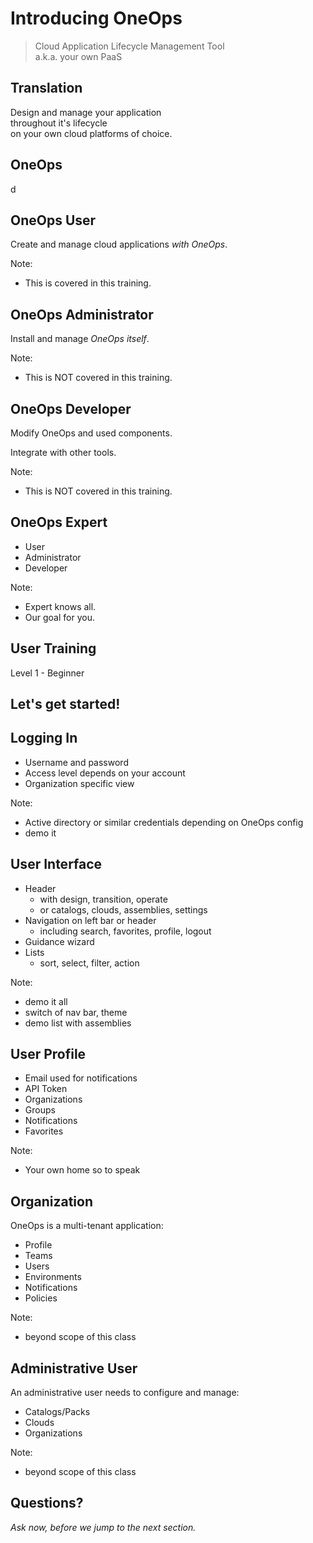 # Introducing OneOps

> Cloud Application Lifecycle Management Tool <br> a.k.a. your own PaaS


## Translation

Design and manage your application <br>
throughout it's lifecycle<br>
 on your own cloud platforms of choice.<br> 
 
<h2 class="yellow">OneOps</h2>d


## OneOps User

Create and manage cloud applications _with OneOps_.

Note:
- This is covered in this training.


## OneOps Administrator

Install and manage _OneOps itself_.

Note:
- This is NOT covered in this training.


## OneOps Developer

Modify OneOps and used components.

Integrate with other tools.

Note:
- This is NOT covered in this training.


## OneOps Expert

- User
- Administrator
- Developer

Note: 
- Expert knows all.
- Our goal for you.


## User Training

Level 1 - Beginner

<h2 class="yellow">Let's get started!</h2>


## Logging In

- Username and password
- Access level depends on your account
- Organization specific view 

Note:
- Active directory or similar credentials depending on OneOps config
- demo it


## User Interface

- Header
  - with design, transition, operate
  - or catalogs, clouds, assemblies, settings
- Navigation on left bar or header
  - including search, favorites, profile, logout
- Guidance wizard
- Lists
  - sort, select, filter, action

Note:
- demo it all
- switch of nav bar, theme
- demo list with assemblies


## User Profile

- Email used for notifications
- API Token
- Organizations
- Groups
- Notifications
- Favorites

Note:
- Your own home so to speak


## Organization

OneOps is a multi-tenant application:

- Profile
- Teams
- Users
- Environments
- Notifications
- Policies

Note:
- beyond scope of this class


## Administrative User

An administrative user needs to configure and manage:

- Catalogs/Packs
- Clouds
- Organizations

Note:
- beyond scope of this class


## Questions? 

<em class="yellow">Ask now, before we jump to the next section.</em>


